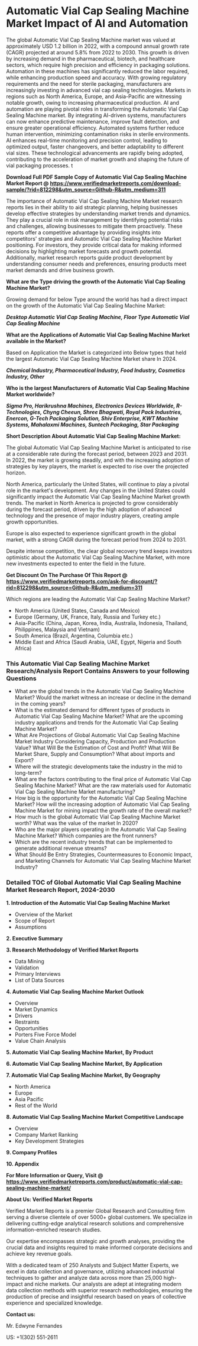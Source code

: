 <meta name="title" content="Global  Automatic Vial Cap Sealing Machine Market Impact of AI and Automation"><meta name="description" content="  The global Automatic Vial Cap Sealing Machine market was valued at approximately USD 1.2 billion in 2022, with a compound annual growth rate (CAGR) projected at around "><meta name="title" content=" Automatic Vial Cap Sealing Machine Market Size, Share, Scope, Trends, Growth, Opportunities, Analysis, Forecast"> <h1>Automatic Vial Cap Sealing Machine Market Impact of AI and Automation</h1> The global Automatic Vial Cap Sealing Machine market was valued at approximately USD 1.2 billion in 2022, with a compound annual growth rate (CAGR) projected at around 5.8% from 2022 to 2030. This growth is driven by increasing demand in the pharmaceutical, biotech, and healthcare sectors, which require high precision and efficiency in packaging solutions. Automation in these machines has significantly reduced the labor required, while enhancing production speed and accuracy. With growing regulatory requirements and the need for sterile packaging, manufacturers are increasingly investing in advanced vial cap sealing technologies. Markets in regions such as North America, Europe, and Asia-Pacific are witnessing notable growth, owing to increasing pharmaceutical production. AI and automation are playing pivotal roles in transforming the Automatic Vial Cap Sealing Machine market. By integrating AI-driven systems, manufacturers can now enhance predictive maintenance, improve fault detection, and ensure greater operational efficiency. Automated systems further reduce human intervention, minimizing contamination risks in sterile environments. AI enhances real-time monitoring and precision control, leading to optimized output, faster changeovers, and better adaptability to different vial sizes. These technological advancements are rapidly being adopted, contributing to the acceleration of market growth and shaping the future of vial packaging processes. t</p><p id="" class=""><strong>Download Full PDF Sample Copy of Automatic Vial Cap Sealing Machine Market Report @ <a href="https://www.verifiedmarketreports.com/download-sample/?rid=812298&utm_source=Github-R&utm_medium=311" target="_blank">https://www.verifiedmarketreports.com/download-sample/?rid=812298&utm_source=Github-R&utm_medium=311</a></strong></p><p>The importance of&nbsp;Automatic Vial Cap Sealing Machine Market research reports lies in their ability to aid strategic planning, helping businesses develop effective strategies by understanding market trends and dynamics. They play a crucial role in risk management by identifying potential risks and challenges, allowing businesses to mitigate them proactively. These reports offer a competitive advantage by providing insights into competitors' strategies and Automatic Vial Cap Sealing Machine Market positioning. For investors, they provide critical data for making informed decisions by highlighting market forecasts and growth potential. Additionally, market research reports guide product development by understanding consumer needs and preferences, ensuring products meet market demands and drive business growth.</p><p><strong>What are the&nbsp;Type driving the growth of the Automatic Vial Cap Sealing Machine Market?</strong></p><p id="" class="">Growing demand for below Type around the world has had a direct impact on the growth of the Automatic Vial Cap Sealing Machine Market:</p><em><strong>Desktop Automatic Vial Cap Sealing Machine, Floor Type Automatic Vial Cap Sealing Machine</strong></em></p><strong>What are the&nbsp;Applications&nbsp;of Automatic Vial Cap Sealing Machine Market available in the Market?</strong></p><p id="" class="">Based on Application the Market is categorized into Below types that held the largest Automatic Vial Cap Sealing Machine Market share In 2024.</p><em><strong>Chemical Industry, Pharmaceutical Industry, Food Industry, Cosmetics Industry, Other</strong></em></p><strong>Who is the largest Manufacturers of Automatic Vial Cap Sealing Machine Market worldwide?</strong></p><p><em><strong>Sigma Pro, Harikrushna Machines, Electronics Devices Worldwide, R-Technologies, Chyng Cheeun, Shree Bhagwati, Royal Pack Industries, Enercon, G-Tech Packaging Solution, Shiv Enterprise, KWT Machine Systems, Mahalaxmi Machines, Suntech Packaging, Star Packaging</strong></em></p><p id="" class=""><strong>Short Description About Automatic Vial Cap Sealing Machine Market:</strong></p><p>The global Automatic Vial Cap Sealing Machine Market is anticipated to rise at a considerable rate during the forecast period, between 2023 and 2031. In 2022, the market is growing steadily, and with the increasing adoption of strategies by key players, the market is expected to rise over the projected horizon.</p><p>North America, particularly the United States, will continue to play a pivotal role in the market's development. Any changes in the United States could significantly impact the Automatic Vial Cap Sealing Machine Market growth trends. The market in North America is projected to grow considerably during the forecast period, driven by the high adoption of advanced technology and the presence of major industry players, creating ample growth opportunities.</p><p>Europe is also expected to experience significant growth in the global market, with a strong CAGR during the forecast period from 2024 to 2031.</p><p>Despite intense competition, the clear global recovery trend keeps investors optimistic about the Automatic Vial Cap Sealing Machine Market, with more new investments expected to enter the field in the future.</p><p id="" class=""><strong>Get Discount On The Purchase Of This Report @ <a href="https://www.verifiedmarketreports.com/ask-for-discount/?rid=812298&utm_source=Github-R&utm_medium=311" target="_blank">https://www.verifiedmarketreports.com/ask-for-discount/?rid=812298&utm_source=Github-R&utm_medium=311</a></strong></p>Which regions are leading the Automatic Vial Cap Sealing Machine Market?</p><ul><li>North America (United States, Canada and Mexico)</li><li>Europe (Germany, UK, France, Italy, Russia and Turkey etc.)</li><li>Asia-Pacific (China, Japan, Korea, India, Australia, Indonesia, Thailand, Philippines, Malaysia and Vietnam)</li><li>South America (Brazil, Argentina, Columbia etc.)</li><li>Middle East and Africa (Saudi Arabia, UAE, Egypt, Nigeria and South Africa)</li></ul><h3 id="" class="">This Automatic Vial Cap Sealing Machine Market Research/Analysis Report Contains Answers to your following Questions</h3><ul><li>What are the global trends in the Automatic Vial Cap Sealing Machine Market? Would the market witness an increase or decline in the demand in the coming years?</li><li>What is the estimated demand for different types of products in Automatic Vial Cap Sealing Machine Market? What are the upcoming industry applications and trends for the Automatic Vial Cap Sealing Machine Market?</li><li>What Are Projections of Global Automatic Vial Cap Sealing Machine Market Industry Considering Capacity, Production and Production Value? What Will Be the Estimation of Cost and Profit? What Will Be Market Share, Supply and Consumption? What about imports and Export?</li><li>Where will the strategic developments take the industry in the mid to long-term?</li><li>What are the factors contributing to the final price of Automatic Vial Cap Sealing Machine Market? What are the raw materials used for Automatic Vial Cap Sealing Machine Market manufacturing?</li><li>How big is the opportunity for the Automatic Vial Cap Sealing Machine Market? How will the increasing adoption of Automatic Vial Cap Sealing Machine Market for mining impact the growth rate of the overall market?</li><li>How much is the global Automatic Vial Cap Sealing Machine Market worth? What was the value of the market In 2020?</li><li>Who are the major players operating in the Automatic Vial Cap Sealing Machine Market? Which companies are the front runners?</li><li>Which are the recent industry trends that can be implemented to generate additional revenue streams?</li><li>What Should Be Entry Strategies, Countermeasures to Economic Impact, and Marketing Channels for Automatic Vial Cap Sealing Machine Market Industry?</li></ul><h3 id="" class="">Detailed TOC of Global Automatic Vial Cap Sealing Machine Market Research Report, 2024-2030</h3><p id="" class=""><strong>1. Introduction of the Automatic Vial Cap Sealing Machine Market</strong></p><ul><li>Overview of the Market</li><li>Scope of Report</li><li>Assumptions</li></ul><p id="" class=""><strong>2. Executive Summary</strong></p><p id="" class=""><strong>3. Research Methodology of Verified Market Reports</strong></p><ul><li>Data Mining</li><li>Validation</li><li>Primary Interviews</li><li>List of Data Sources</li></ul><p id="" class=""><strong>4. Automatic Vial Cap Sealing Machine Market Outlook</strong></p><ul><li>Overview</li><li>Market Dynamics</li><li>Drivers</li><li>Restraints</li><li>Opportunities</li><li>Porters Five Force Model</li><li>Value Chain Analysis</li></ul><p id="" class=""><strong>5. Automatic Vial Cap Sealing Machine Market, By Product</strong></p><p id="" class=""><strong>6. Automatic Vial Cap Sealing Machine Market, By Application</strong></p><p id="" class=""><strong>7. Automatic Vial Cap Sealing Machine Market, By Geography</strong></p><ul><li>North America</li><li>Europe</li><li>Asia Pacific</li><li>Rest of the World</li></ul><p id="" class=""><strong>8. Automatic Vial Cap Sealing Machine Market Competitive Landscape</strong></p><ul><li>Overview</li><li>Company Market Ranking</li><li>Key Development Strategies</li></ul><p id="" class=""><strong>9. Company Profiles</strong></p><p id="" class=""><strong>10. Appendix</strong></p><p id="" class=""><strong>For More Information or Query, Visit @ <a href="https://www.verifiedmarketreports.com/product/automatic-vial-cap-sealing-machine-market/" target="_blank">https://www.verifiedmarketreports.com/product/automatic-vial-cap-sealing-machine-market/</a></strong></p><p id="" class=""><strong>About Us: Verified Market Reports</strong></p><p id="" class="">Verified Market Reports is a premier Global Research and Consulting firm serving a diverse clientele of over 5000+ global customers. We specialize in delivering cutting-edge analytical research solutions and comprehensive information-enriched research studies.</p><p id="" class="">Our expertise encompasses strategic and growth analyses, providing the crucial data and insights required to make informed corporate decisions and achieve key revenue goals.</p><p id="" class="">With a dedicated team of 250 Analysts and Subject Matter Experts, we excel in data collection and governance, utilizing advanced industrial techniques to gather and analyze data across more than 25,000 high-impact and niche markets. Our analysts are adept at integrating modern data collection methods with superior research methodologies, ensuring the production of precise and insightful research based on years of collective experience and specialized knowledge.</p><p id="" class=""><strong>Contact us:</strong></p><p id="" class="">Mr. Edwyne Fernandes</p><p id="" class="">US: +1(302) 551-2611</p>